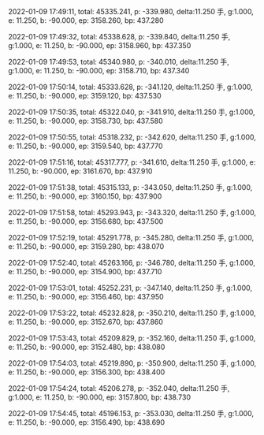 2022-01-09 17:49:11, total: 45335.241, p: -339.980, delta:11.250 手, g:1.000, e: 11.250, b: -90.000, ep: 3158.260, bp: 437.280

2022-01-09 17:49:32, total: 45338.628, p: -339.840, delta:11.250 手, g:1.000, e: 11.250, b: -90.000, ep: 3158.960, bp: 437.350

2022-01-09 17:49:53, total: 45340.980, p: -340.010, delta:11.250 手, g:1.000, e: 11.250, b: -90.000, ep: 3158.710, bp: 437.340

2022-01-09 17:50:14, total: 45333.628, p: -341.120, delta:11.250 手, g:1.000, e: 11.250, b: -90.000, ep: 3159.120, bp: 437.530

2022-01-09 17:50:35, total: 45322.040, p: -341.910, delta:11.250 手, g:1.000, e: 11.250, b: -90.000, ep: 3158.730, bp: 437.580

2022-01-09 17:50:55, total: 45318.232, p: -342.620, delta:11.250 手, g:1.000, e: 11.250, b: -90.000, ep: 3159.540, bp: 437.770

2022-01-09 17:51:16, total: 45317.777, p: -341.610, delta:11.250 手, g:1.000, e: 11.250, b: -90.000, ep: 3161.670, bp: 437.910

2022-01-09 17:51:38, total: 45315.133, p: -343.050, delta:11.250 手, g:1.000, e: 11.250, b: -90.000, ep: 3160.150, bp: 437.900

2022-01-09 17:51:58, total: 45293.943, p: -343.320, delta:11.250 手, g:1.000, e: 11.250, b: -90.000, ep: 3156.680, bp: 437.500

2022-01-09 17:52:19, total: 45291.778, p: -345.280, delta:11.250 手, g:1.000, e: 11.250, b: -90.000, ep: 3159.280, bp: 438.070

2022-01-09 17:52:40, total: 45263.166, p: -346.780, delta:11.250 手, g:1.000, e: 11.250, b: -90.000, ep: 3154.900, bp: 437.710

2022-01-09 17:53:01, total: 45252.231, p: -347.140, delta:11.250 手, g:1.000, e: 11.250, b: -90.000, ep: 3156.460, bp: 437.950

2022-01-09 17:53:22, total: 45232.828, p: -350.210, delta:11.250 手, g:1.000, e: 11.250, b: -90.000, ep: 3152.670, bp: 437.860

2022-01-09 17:53:43, total: 45209.829, p: -352.160, delta:11.250 手, g:1.000, e: 11.250, b: -90.000, ep: 3152.480, bp: 438.080

2022-01-09 17:54:03, total: 45219.890, p: -350.900, delta:11.250 手, g:1.000, e: 11.250, b: -90.000, ep: 3156.300, bp: 438.400

2022-01-09 17:54:24, total: 45206.278, p: -352.040, delta:11.250 手, g:1.000, e: 11.250, b: -90.000, ep: 3157.800, bp: 438.730

2022-01-09 17:54:45, total: 45196.153, p: -353.030, delta:11.250 手, g:1.000, e: 11.250, b: -90.000, ep: 3156.490, bp: 438.690